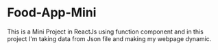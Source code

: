 # Food-App-Mini

This is a Mini Project in ReactJs using function component and in this project I'm taking data from Json file and making my webpage dynamic. 
